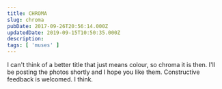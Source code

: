 ```yaml
---
title: CHROMA
slug: chroma
pubDate: 2017-09-26T20:56:14.000Z
updatedDate: 2019-09-15T10:50:35.000Z
description: 
tags: [ 'muses' ]
---
```


I can't think of a better title that just means colour, so chroma it is then. I'll be posting the photos shortly and I hope you like them. Constructive feedback is welcomed. I think. 
